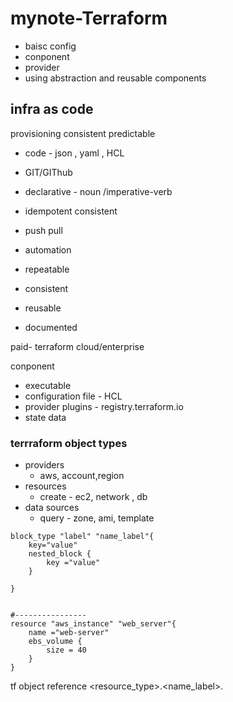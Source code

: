 # mynote-Terraform

* baisc config
* conponent
* provider
* using abstraction and reusable components


## infra as code
provisioning consistent predictable

* code - json , yaml , HCL
* GIT/GIThub
* declarative - noun /imperative-verb
* idempotent consistent
* push pull


* automation
* repeatable
* consistent
* reusable
* documented

paid- terraform cloud/enterprise


conponent
* executable
* configuration file - HCL
* provider plugins - registry.terraform.io
* state data


### terrraform object types
* providers
    * aws, account,region
* resources
    * create - ec2, network , db
* data sources
    * query - zone, ami, template


```haskell=
block_type "label" "name_label"{
    key="value"
    nested_block {
        key ="value"
    }
     
}


#----------------
resource "aws_instance" "web_server"{
    name ="web-server"
    ebs_volume {
        size = 40
    }
}

```

tf object reference 
<resource_type>.<name_label>.<attribute>










